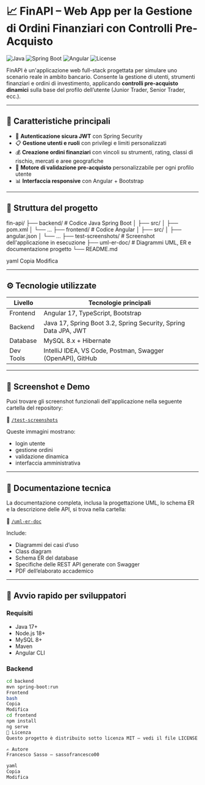 # 📈 FinAPI – Web App per la Gestione di Ordini Finanziari con Controlli Pre-Acquisto

![Java](https://img.shields.io/badge/Backend-Java%2017-blue?style=flat&logo=java)
![Spring Boot](https://img.shields.io/badge/Framework-Spring%20Boot%203.2-brightgreen?style=flat&logo=spring)
![Angular](https://img.shields.io/badge/Frontend-Angular%2017-red?style=flat&logo=angular)
![License](https://img.shields.io/github/license/sassofrancesco00/fin-api)

FinAPI è un'applicazione web full-stack progettata per simulare uno scenario reale in ambito bancario. Consente la gestione di utenti, strumenti finanziari e ordini di investimento, applicando **controlli pre-acquisto dinamici** sulla base del profilo dell’utente (Junior Trader, Senior Trader, ecc.).

---

## 🚀 Caratteristiche principali

- 🔐 **Autenticazione sicura JWT** con Spring Security
- 📋 **Gestione utenti e ruoli** con privilegi e limiti personalizzati
- 💰 **Creazione ordini finanziari** con vincoli su strumenti, rating, classi di rischio, mercati e aree geografiche
- 🧠 **Motore di validazione pre-acquisto** personalizzabile per ogni profilo utente
- 📊 **Interfaccia responsive** con Angular + Bootstrap

---

## 📂 Struttura del progetto

fin-api/
├── backend/ # Codice Java Spring Boot
│ ├── src/
│ ├── pom.xml
│ └── ...
├── frontend/ # Codice Angular
│ ├── src/
│ ├── angular.json
│ └── ...
├── test-screenshots/ # Screenshot dell'applicazione in esecuzione
├── uml-er-doc/ # Diagrammi UML, ER e documentazione progetto
└── README.md

yaml
Copia
Modifica

---

## ⚙️ Tecnologie utilizzate

| Livello     | Tecnologie principali                                             |
|-------------|-------------------------------------------------------------------|
| Frontend    | Angular 17, TypeScript, Bootstrap                                |
| Backend     | Java 17, Spring Boot 3.2, Spring Security, Spring Data JPA, JWT  |
| Database    | MySQL 8.x + Hibernate                                            |
| Dev Tools   | IntelliJ IDEA, VS Code, Postman, Swagger (OpenAPI), GitHub       |

---

## 📸 Screenshot e Demo

Puoi trovare gli screenshot funzionali dell'applicazione nella seguente cartella del repository:

🔗 [`/test-screenshots`](https://github.com/sassofrancesco00/fin-api/tree/main/test-screenshots)

Queste immagini mostrano:
- login utente
- gestione ordini
- validazione dinamica
- interfaccia amministrativa

---

## 📑 Documentazione tecnica

La documentazione completa, inclusa la progettazione UML, lo schema ER e la descrizione delle API, si trova nella cartella:

🔗 [`/uml-er-doc`](https://github.com/sassofrancesco00/fin-api/tree/main/uml-er-doc)

Include:
- Diagrammi dei casi d’uso
- Class diagram
- Schema ER del database
- Specifiche delle REST API generate con Swagger
- PDF dell’elaborato accademico

---

## 🧪 Avvio rapido per sviluppatori

### Requisiti
- Java 17+
- Node.js 18+
- MySQL 8+
- Maven
- Angular CLI

### Backend
```bash
cd backend
mvn spring-boot:run
Frontend
bash
Copia
Modifica
cd frontend
npm install
ng serve
📜 Licenza
Questo progetto è distribuito sotto licenza MIT – vedi il file LICENSE per i dettagli.

✍️ Autore
Francesco Sasso – sassofrancesco00

yaml
Copia
Modifica
